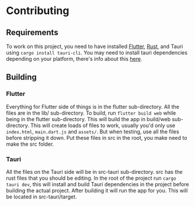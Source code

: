 # Contributing
## Requirements
To work on this project, you need to have installed [Flutter](https://docs.flutter.dev/get-started/install?_gl=1*h6bu5u*_ga*MTg5MDAyODE1OS4xNzUzMTgwMzIy*_ga_04YGWK0175*czE3NTMzNTExMjYkbzIkZzAkdDE3NTMzNTExMjYkajYwJGwwJGgw), [Rust](https://www.rust-lang.org/learn/get-started), and Tauri using `cargo install tauri-cli`. You may need to install tauri dependencies depending on your platform, there's info about this [here](https://v1.tauri.app/v1/guides/getting-started/prerequisites).

## Building
### Flutter
Everything for Flutter side of things is in the flutter sub-directory. All the files are in the lib/ sub-directory. To build, run `flutter build web` while being in the flutter sub-directory. This will build the app in build/web sub-directory. This will create loads of files to work, usually you'd only use `index.html`, `main.dart.js` and `assets/`. But when testing, use all the files before stripping it down. Put these files in src in the root, you make need to make the src folder.

### Tauri
All the files on the Tauri side will be in src-tauri sub-directory. src has the rust files that you should be editing. In the root of the project run `cargo tauri dev`, this will install and build Tauri dependencies in the project before building the actual project. After building it will run the app for you. This will be located in src-tauri/target.
